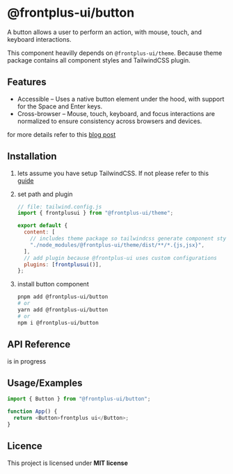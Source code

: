 # @frontplus-ui/button

A button allows a user to perform an action, with mouse, touch, and keyboard interactions.

This component heavilly depends on `@frontplus-ui/theme`. Because theme package contains all component styles and TailwindCSS plugin.

## Features

- Accessible – Uses a native button element under the hood, with support for the Space and Enter keys.
- Cross-browser – Mouse, touch, keyboard, and focus interactions are normalized to ensure consistency across browsers and devices.

for more details refer to this [blog post](https://react-spectrum.adobe.com/blog/building-a-button-part-1.html)

## Installation

1.  lets assume you have setup TailwindCSS. If not please refer to this [guide](https://tailwindcss.com/docs/installation)
2.  set path and plugin

    ```js
    // file: tailwind.config.js
    import { frontplusui } from "@frontplus-ui/theme";

    export default {
      content: [
        // includes theme package so tailwindcss generate component styles],
        "./node_modules/@frontplus-ui/theme/dist/**/*.{js,jsx}",
      ],
      // add plugin because @frontplus-ui uses custom configurations
      plugins: [frontplusui()],
    };
    ```

3.  install button component

    ```bash
    pnpm add @frontplus-ui/button
    # or
    yarn add @frontplus-ui/button
    # or
    npm i @frontplus-ui/button
    ```

## API Reference

is in progress

## Usage/Examples

```js
import { Button } from "@frontplus-ui/button";

function App() {
  return <Button>frontplus ui</Button>;
}
```

## Licence

This project is licensed under **MIT license**
